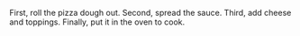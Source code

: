 First, roll the pizza dough out.
Second, spread the sauce.
Third, add cheese and toppings.
Finally, put it in the oven to cook.